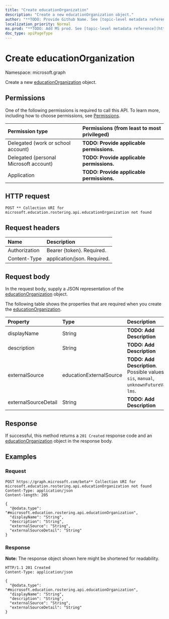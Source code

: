 ```yaml
---
title: "Create educationOrganization"
description: "Create a new educationOrganization object."
author: "**TODO: Provide Github Name. See [topic-level metadata reference](https://msgo.azurewebsites.net/add/document/guidelines/metadata.html#topic-level-metadata)**"
localization_priority: Normal
ms.prod: "**TODO: Add MS prod. See [topic-level metadata reference](https://msgo.azurewebsites.net/add/document/guidelines/metadata.html#topic-level-metadata)**"
doc_type: apiPageType
---
```


# Create educationOrganization
Namespace: microsoft.graph

Create a new [educationOrganization](../resources/educationorganization.md) object.

## Permissions
One of the following permissions is required to call this API. To learn more, including how to choose permissions, see [Permissions](/graph/permissions-reference).

|Permission type|Permissions (from least to most privileged)|
|:---|:---|
|Delegated (work or school account)|**TODO: Provide applicable permissions.**|
|Delegated (personal Microsoft account)|**TODO: Provide applicable permissions.**|
|Application|**TODO: Provide applicable permissions.**|

## HTTP request

<!-- {
  "blockType": "ignored"
}
-->
``` http
POST ** Collection URI for microsoft.education.rostering.api.educationOrganization not found
```

## Request headers
|Name|Description|
|:---|:---|
|Authorization|Bearer {token}. Required.|
|Content-Type|application/json. Required.|

## Request body
In the request body, supply a JSON representation of the [educationOrganization](../resources/educationorganization.md) object.

The following table shows the properties that are required when you create the [educationOrganization](../resources/educationorganization.md).

|Property|Type|Description|
|:---|:---|:---|
|displayName|String|**TODO: Add Description**|
|description|String|**TODO: Add Description**|
|externalSource|educationExternalSource|**TODO: Add Description**. Possible values are: `sis`, `manual`, `unknownFutureValue`, `lms`.|
|externalSourceDetail|String|**TODO: Add Description**|



## Response

If successful, this method returns a `201 Created` response code and an [educationOrganization](../resources/educationorganization.md) object in the response body.

## Examples

### Request
<!-- {
  "blockType": "request",
  "name": "create_educationorganization_from_"
}
-->
``` http
POST https://graph.microsoft.com/beta** Collection URI for microsoft.education.rostering.api.educationOrganization not found
Content-Type: application/json
Content-length: 205

{
  "@odata.type": "#microsoft.education.rostering.api.educationOrganization",
  "displayName": "String",
  "description": "String",
  "externalSource": "String",
  "externalSourceDetail": "String"
}
```


### Response
**Note:** The response object shown here might be shortened for readability.
<!-- {
  "blockType": "response",
  "truncated": true,
  "@odata.type": "microsoft.education.rostering.api.educationOrganization"
}
-->
``` http
HTTP/1.1 201 Created
Content-Type: application/json

{
  "@odata.type": "#microsoft.education.rostering.api.educationOrganization",
  "displayName": "String",
  "description": "String",
  "externalSource": "String",
  "externalSourceDetail": "String"
}
```

